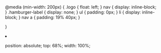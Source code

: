 @media (min-width: 200px) {
.logo {
float: left;
}
nav {
display: inline-block;
}
.hamburger-label {
display: none;
}
ul {
padding: 0px;
}
li {
display: inline-block;
}
nav a {
padding: 19% 40px;
}

}

<li>
          <a href="#"> <i class="fas fa-search"></i></a>
        </li>

position: absolute;
top: 68%;
width: 100%;
